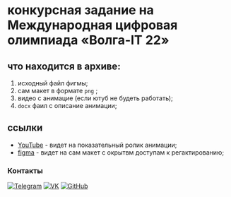 # конкурсная задание на Международная цифровая олимпиада «Волга-IT 22»

## что находится в архиве:
1. исходный файл фигмы;
2. сам макет в формате `png` ;
3. видео с анимацие (если ютуб не будеть работать);
4. `docx` фаил с описание анимации;

## ссылки
- [YouTube](https://youtu.be/-F9IuL9yvFI) - видет на показательный ролик анимации;
- [figma](https://www.figma.com/file/Ne23y64kwy4SEzj4K2bJPj/%D0%9C%D0%B5%D0%B6%D0%B4%D1%83%D0%BD%D0%B0%D1%80%D0%BE%D0%B4%D0%BD%D0%B0%D1%8F-%D1%86%D0%B8%D1%84%D1%80%D0%BE%D0%B2%D0%B0%D1%8F-%D0%BE%D0%BB%D0%B8%D0%BC%D0%BF%D0%B8%D0%B0%D0%B4%D0%B0-%C2%AB%D0%92%D0%BE%D0%BB%D0%B3%D0%B0-IT%6022V2%C2%BB?node-id=0%3A1) - видет на сам макет с окрытвм доступам к регактированию;

### Контакты

[![Telegram](https://img.shields.io/badge/-Telegram-333?style=for-the-badge&logo=telegram&logoColor=27A0D9)](https://t.me/KROT234)
[![VK](https://img.shields.io/badge/-VK-333?style=for-the-badge&logo=Vk&logoColor=27A0D9)](https://vk.com/x2krot2x)
[![GitHub](https://img.shields.io/badge/-GitHub-333?style=for-the-badge&logo=GitHub&logoColor=fff)](https://github.com/X2KROT2X)
